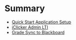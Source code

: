 # Summary

* [Quick Start Application Setup](getting-started.md)
* [iClicker Admin LTI](lti.md)
* [Grade Sync to Blackboard](grade-sync.md)

